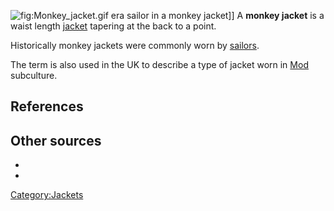 ![](Monkey_jacket.gif "fig:Monkey_jacket.gif") era sailor in a monkey
jacket\]\] A **monkey jacket** is a waist length
[jacket](jacket "wikilink") tapering at the back to a point.

Historically monkey jackets were commonly worn by
[sailors](sailor "wikilink").

The term is also used in the UK to describe a type of jacket worn in
[Mod](Mod_(subculture) "wikilink") subculture.

## References

## Other sources

-

-

[Category:Jackets](Category:Jackets "wikilink")